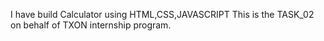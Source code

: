 I have build Calculator using HTML,CSS,JAVASCRIPT
This is the TASK_02 on behalf of TXON internship program.
